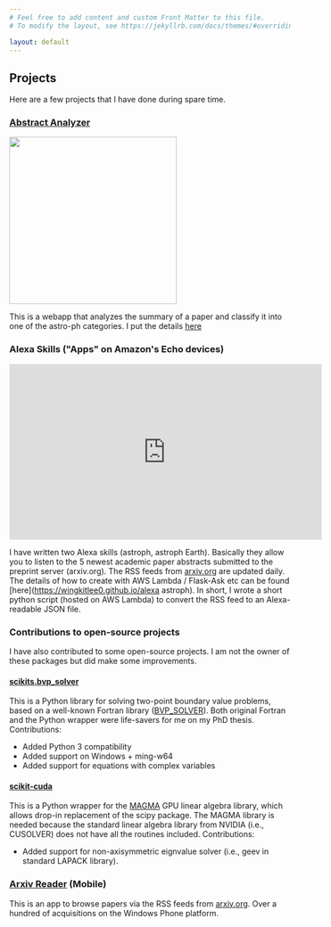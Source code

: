 ```yaml
---
# Feel free to add content and custom Front Matter to this file.
# To modify the layout, see https://jekyllrb.com/docs/themes/#overriding-theme-defaults

layout: default
---
```


## Projects

Here are a few projects that I have done during spare time.

### [Abstract Analyzer](https://azj31tvvek.execute-api.us-east-1.amazonaws.com/dev/)

<img src="https://raw.githubusercontent.com/wingkitlee0/wingkitlee0.github.io/master/images/demo.gif" height=300/>

This is a webapp that analyzes the summary of a paper and classify it into one of the astro-ph categories. I put the details [here](machinelearning.md)


### Alexa Skills ("Apps" on Amazon's Echo devices)

<iframe width="560" height="315" src="https://www.youtube.com/embed/PIdKXqN1x54" frameborder="0" allow="accelerometer; autoplay; encrypted-media; gyroscope; picture-in-picture" allowfullscreen></iframe>

I have written two Alexa skills (astroph, astroph Earth). Basically they allow you to listen to the 5 newest academic paper abstracts submitted to the preprint server (arxiv.org). The RSS feeds from [arxiv.org](arxiv.org) are updated daily. The details of how to create with AWS Lambda / Flask-Ask etc can be found [here](https://wingkitlee0.github.io/alexa astroph). In short, I wrote a short python script (hosted on AWS Lambda) to convert the RSS feed to an Alexa-readable JSON file.

### Contributions to open-source projects

I have also contributed to some open-source projects. I am not the owner of these packages but did make some improvements.

#### [scikits.bvp_solver](https://github.com/wingkitlee0/scikits.bvp_solver)

This is a Python library for solving two-point boundary value problems, based on a well-known Fortran library ([BVP_SOLVER](http://cs.stmarys.ca/~muir/BVP_SOLVER_Webpage.shtml)). Both original Fortran and the Python wrapper were life-savers for me on my PhD thesis.
Contributions:
- Added Python 3 compatibility
- Added support on Windows + ming-w64
- Added support for equations with complex variables

#### [scikit-cuda](https://scikit-cuda.readthedocs.io/en/latest/)

This is a Python wrapper for the [MAGMA](http://icl.cs.utk.edu/magma/) GPU linear algebra library, which allows drop-in replacement of the scipy package. The MAGMA library is needed because the standard linear algebra library from NVIDIA (i.e., CUSOLVER) does not have all the routines included. 
Contributions:
- Added support for non-axisymmetric eignvalue solver (i.e., geev in standard LAPACK library).

### [Arxiv Reader](https://www.microsoft.com/en-us/p/arxiv-reader/9nblggh5kb5j) (Mobile)

This is an app to browse papers via the RSS feeds from [arxiv.org](arxiv.org). Over a hundred of acquisitions on the Windows Phone platform.
